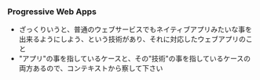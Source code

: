 ### Progressive Web Apps

* ざっくりいうと、普通のウェブサービスでもネイティブアプリみたいな事を出来るようにしよう、という技術があり、それに対応したウェブアプリのこと
* "アプリ"の事を指しているケースと、その"技術"の事を指しているケースの両方あるので、コンテキストから察して下さい
